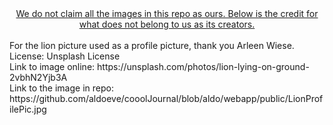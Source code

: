 <center><ins>
We do not claim all the images in this repo as ours. Below is the credit for what does not belong to us as its creators.
</ins></center>
<br>For the lion picture used as a profile picture, thank you Arleen Wiese.
<br>License: Unsplash License
<br>Link to image online: https://unsplash.com/photos/lion-lying-on-ground-2vbhN2Yjb3A
<br>Link to the image in repo: https://github.com/aldoeve/cooolJournal/blob/aldo/webapp/public/LionProfilePic.jpg
